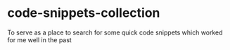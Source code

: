 # code-snippets-collection
To serve as a place to search for some quick code snippets which worked for me well in the past
